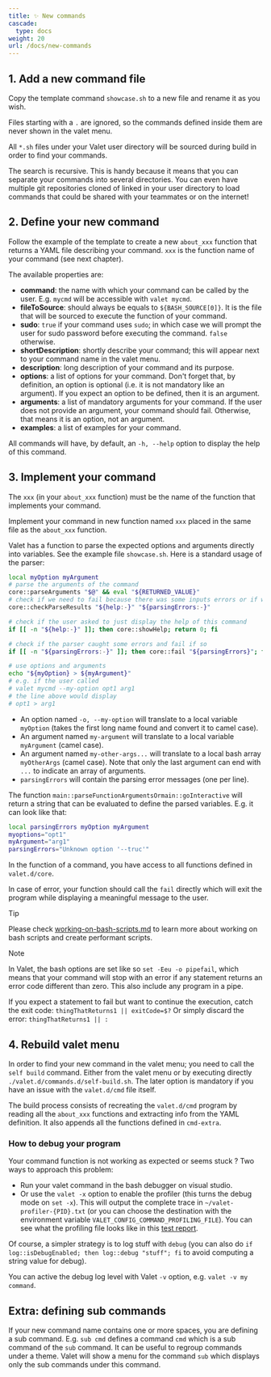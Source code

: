 ```yaml
---
title: ✨ New commands
cascade:
  type: docs
weight: 20
url: /docs/new-commands
---
```


## 1. Add a new command file

Copy the template command `showcase.sh` to a new file and rename it as you wish.

Files starting with a `.` are ignored, so the commands defined inside them are never shown in the valet menu.

All `*.sh` files under your Valet user directory will be sourced during build in order to find your commands.

The search is recursive. This is handy because it means that you can separate your commands into several directories. You can even have multiple git repositories cloned of linked in your user directory to load commands that could be shared with your teammates or on the internet!

## 2. Define your new command

Follow the example of the template to create a new `about_xxx` function that returns a YAML file describing your command. `xxx` is the function name of your command (see next chapter).

The available properties are:

- **command**: the name with which your command can be called by the user. E.g. `mycmd` will be accessible with `valet mycmd`.
- **fileToSource**: should always be equals to `${BASH_SOURCE[0]}`. It is the file that will be sourced to execute the function of your command.
- **sudo**: `true` if your command uses `sudo`; in which case we will prompt the user for sudo password before executing the command. `false` otherwise.  
- **shortDescription**: shortly describe your command; this will appear next to your command name in the valet menu.
- **description**: long description of your command and its purpose.
- **options**: a list of options for your command. Don't forget that, by definition, an option is optional (i.e. it is not mandatory like an argument). If you expect an option to be defined, then it is an argument.
- **arguments**: a list of mandatory arguments for your command. If the user does not provide an argument, your command should fail. Otherwise, that means it is an option, not an argument.
- **examples**: a list of examples for your command.

All commands will have, by default, an `-h, --help` option to display the help of this command.

## 3. Implement your command

The `xxx` (in your `about_xxx` function) must be the name of the function that implements your command.

Implement your command in new function named `xxx` placed in the same file as the `about_xxx` function.

Valet has a function to parse the expected options and arguments directly into variables. See the example file `showcase.sh`. Here is a standard usage of the parser:

```bash
local myOption myArgument
# parse the arguments of the command
core::parseArguments "$@" && eval "${RETURNED_VALUE}"
# check if we need to fail because there was some inputs errors or if we need to just display the help
core::checkParseResults "${help:-}" "${parsingErrors:-}"

# check if the user asked to just display the help of this command
if [[ -n "${help:-}" ]]; then core::showHelp; return 0; fi

# check if the parser caught some errors and fail if so
if [[ -n "${parsingErrors:-}" ]]; then core::fail "${parsingErrors}"; fi

# use options and arguments
echo "${myOption} > ${myArgument}"
# e.g. if the user called
# valet mycmd --my-option opt1 arg1
# the line above would display
# opt1 > arg1
```

- An option named `-o, --my-option` will translate to a local variable `myOption` (takes the first long name found and convert it to camel case).
- An argument named `my-argument` will translate to a local variable `myArgument` (camel case).
- An argument named `my-other-args...` will translate to a local bash array `myOtherArgs` (camel case). Note that only the last argument can end with `...` to indicate an array of arguments.
- `parsingErrors` will contain the parsing error messages (one per line).

The function `main::parseFunctionArgumentsOrmain::goInteractive` will return a string that can be evaluated to define the parsed variables. E.g. it can look like that:

```bash
local parsingErrors myOption myArgument
myoptions="opt1"
myArgument="arg1"
parsingErrors="Unknown option '--truc'"
```

In the function of a command, you have access to all functions defined in `valet.d/core`.

In case of error, your function should call the `fail` directly which will exit the program while displaying a meaningful message to the user.

> [!TIP]
> Please check [working-on-bash-scripts.md](working-on-bash-scripts.md) to learn more about working on bash scripts and create performant scripts.

> [!NOTE]
> In Valet, the bash options are set like so `set -Eeu -o pipefail`, which means that your command will stop with an error if any statement returns an error code different than zero. This also include any program in a pipe.
>
> If you expect a statement to fail but want to continue the execution, catch the exit code:
> `thingThatReturns1 || exitCode=$?`
> Or simply discard the error:
> `thingThatReturns1 || :`

## 4. Rebuild valet menu

In order to find your new command in the valet menu; you need to call the `self build` command. Either from the valet menu or by executing directly `./valet.d/commands.d/self-build.sh`. The later option is mandatory if you have an issue with the `valet.d/cmd` file itself.

The build process consists of recreating the `valet.d/cmd` program by reading all the `about_xxx` functions and extracting info from the YAML definition. It also appends all the functions defined in `cmd-extra`.

### How to debug your program

Your command function is not working as expected or seems stuck ? Two ways to approach this problem:

- Run your valet command in the bash debugger on visual studio.
- Or use the `valet -x` option to enable the profiler (this turns the debug mode on `set -x`). This will output the complete trace in `~/valet-profiler-{PID}.txt` (or you can choose the destination with the environment variable `VALET_CONFIG_COMMAND_PROFILING_FILE`). You can see what the profiling file looks like in this [test report](../tests.d/1301-profiler/results.approved.md).

Of course, a simpler strategy is to log stuff with `debug` (you can also do `if log::isDebugEnabled; then log::debug "stuff"; fi` to avoid computing a string value for debug).

You can active the debug log level with Valet `-v` option, e.g. `valet -v my command`.

## Extra: defining sub commands

If your new command name contains one or more spaces, you are defining a sub command. E.g. `sub cmd` defines a command `cmd` which is a sub command of the `sub` command. It can be useful to regroup commands under a theme. Valet will show a menu for the command `sub` which displays only the sub commands under this command.
